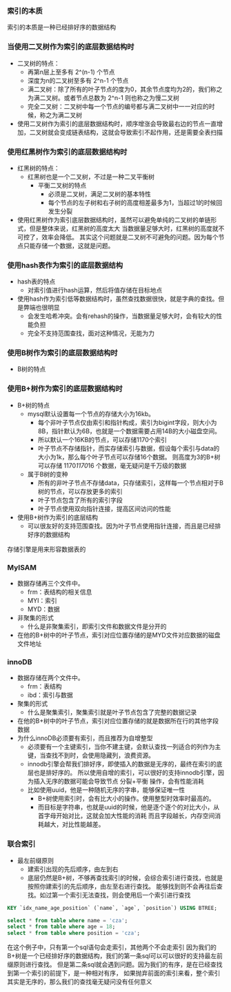 ### 索引的本质
索引的本质是一种已经排好序的数据结构

### 当使用二叉树作为索引的底层数据结构时
* 二叉树的特点：
    * 再第n层上至多有 2^(n-1) 个节点
    * 深度为n的二叉树至多有 2^n-1 个节点
    * 满二叉树：除了所有的叶子节点的度为0，其余节点度均为2的，我们称之为满二叉树。或者节点总数为 2^n-1 则也称之为慢二叉树
    * 完全二叉树：二叉树中每一个节点的编号都与满二叉树中一一对应的时候，称之为满二叉树
* 使用二叉树作为索引的底层数据结构时，顺序增涨会导致最右边的节点一直增加，二叉树就会变成链表结构，这就会导致索引不起作用，还是需要全表扫描

### 使用红黑树作为索引的底层数据结构时
* 红黑树的特点：
    * 红黑树也是一个二叉树，不过是一种二叉平衡树
        * 平衡二叉树的特点
            * 必须是二叉树，满足二叉树的基本特性
            * 每个节点的左子树和右子树的高度相差最多为1，当超过1的时候回发生分裂
* 使用红黑树作为索引底层数据结构时，虽然可以避免单纯的二叉树的单链形式，但是整体来说，红黑树的高度太大
当数据量足够大时，红黑树的高度就不可控了，效率会降低。
其实这个问题就是二叉树不可避免的问题。因为每个节点只能存储一个数据，这就是问题。

### 使用hash表作为索引的底层数据结构
* hash表的特点
    * 对索引值进行hash运算，然后将值存储在目标地点
* 使用hash作为索引低等数据结构时，虽然查找数据很快，就是字典的查找。但是弊端也很明显
    * 会发生哈希冲突。会有rehash的操作，当数据量足够大时，会有较大的性能负担
    * 完全不支持范围查找，面对这种情况，无能为力

### 使用B树作为索引的底层数据结构时
* B树的特点

### 使用B+树作为索引的底层数据结构时
* B+树的特点
    * mysql默认设置每一个节点的存储大小为16kb。
        * 每个非叶子节点仅由索引和指针构成，索引为bigint字段，则大小为8B，指针默认为6B，也就是一个数据需要占用14B的大小磁盘空间。
        * 所以默认一个16KB的节点，可以存储1170个索引
        * 叶子节点不存储指针，而实存储索引与数据，假设每个索引与data的大小为1k，那么每个叶子节点可以存储16个数据。
        则高度为3的B+树可以存储 1170*1170*16 个数据，毫无疑问是千万级的数据
    * 属于B树的变种
        * 所有的非叶子节点不存储data，只存储索引，这样每一个节点相对于B树的节点，可以存放更多的索引
        * 叶子节点包含了所有的索引字段
        * 叶子节点使用双向指针连接，提高区间访问的性能
* 使用B+树作为索引的底层结构
    * 可以很友好的支持范围查找。因为叶子节点使用指针连接，而且是已经排好序的数据结构

存储引擎是用来形容数据表的

### MyISAM
* 数据存储再三个文件中。
    * frm：表结构的相关信息
    * MYI：索引
    * MYD：数据
* 非聚集的形式
    * 什么是非聚集索引，即索引文件和数据文件是分开的
* 在他的B+树中的叶子节点，索引对应位置存储的是MYD文件对应数据的磁盘文件地址

### innoDB
* 数据存储在两个文件中。
    * frm：表结构
    * ibd：索引与数据
* 聚集的形式
    * 什么是聚集索引，聚集索引就是叶子节点包含了完整的数据记录
* 在他的B+树中的叶子节点，索引对应位置存储的就是数据所在行的其他字段数据
* 为什么innoDB必须要有索引，而且推荐为自增整型
    * 必须要有一个主键索引，当你不建主键，会默认查找一列适合的列作为主键，当查找不到时，会使用隐藏列，浪费资源。
    * innodb引擎会帮我们排好序，即使插入的数据是无序的，最终在索引的底层也是排好序的。
    所以使用自增的索引，可以很好的支持innodb引擎，因为插入无序的数据可能会导致节点 分裂+平衡 操作，会有性能消耗
    * 比如使用uuid，他是一种随机无序的字串，能够保证唯一性
        * B+树使用索引时，会有比大小的操作。使用整型时效率时最高的。
        * 而目标是字符串，也就是uuid的时候，他是逐个逐个的对比大小，从首字母开始对比，这就会加大性能的消耗
        而且字段越长，内存空间消耗越大，对比性能越差。
        
### 联合索引
* 最左前缀原则
    * 建索引出现的先后顺序，由左到右
    * 底层仍然是B+树，不够再查找索引的时候，会综合索引进行查找，也就是按照你建索引的先后顺序，由左至右进行查找。
    能够找到则不会再往后查找。如过第一个索引无法查找，则会使用后一个索引进行查找
```sql
KEY `idx_name_age_position` (`name`, `age`, `position`) USING BTREE;

select * from table where name = 'cza';
select * from table where age = 18;
select * from table where position = 'cza';
```
在这个例子中，只有第一个sql语句会走索引，其他两个不会走索引
因为我们的B+树是一个已经排好序的数据结构，我们的第一条sql可以可以很好的支持最左前缀原则进行查找。
但是第二条sql就会遇到问题。因为我们的有序，是在已经查找到第一个索引的前提下，是一种相对有序，
如果抛弃前面的索引来看，整个索引其实是无序的，那么我们的查找毫无疑问没有任何意义